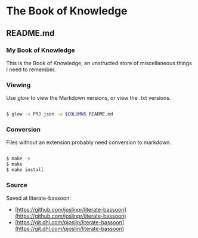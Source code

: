 
# The Book of Knowledge

## README.md

### My Book of Knowledge

This is the Book of Knowledge, an unstructed store of miscellaneous things I
need to remember.

### Viewing

Use *glow* to view the Markdown versions, or view the .txt versions.

``` bash

$ glow -s PRJ.json -w $COLUMNS README.md

```

### Conversion

Files without an extension probably need conversion to markdown.

``` bash

$ make -n
$ make
$ make install

```

### Source

Saved at literate-bassoon:

* [https://github.com/joslinpr/literate-bassoon](https://github.com/joslinpr/literate-bassoon)
* [https://git.dhl.com/pjoslin/literate-bassoon](https://git.dhl.com/pjoslin/literate-bassoon)

[//]: # ( vim: set ai et nu sts=2 sw=2 ts=2 tw=78 filetype=markdown :)
